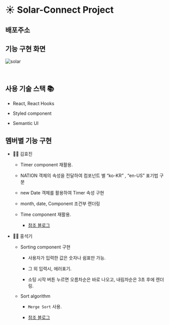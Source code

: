 # ☀️ Solar-Connect Project

## 배포주소



## 기능 구현 화면

![solar](https://user-images.githubusercontent.com/52649378/129754934-a7adb043-2a27-47f4-8182-1b33547ee6eb.gif)

<br />

## 사용 기술 스택 📚

- React, React Hooks

- Styled component

- Semantic UI

## 멤버별 기능 구현

- 🙋‍♀️ 김효진
  
  - Timer component 재활용.

  - NATION 객체의 속성을 전달하여 컴포넌트 별 “ko-KR” , “en-US” 표기법 구분

  - new Date 객체를 활용하여 Timer 속성 구현

  - month, date, Component 조건부 랜더링

  - Time component 재활용.
    
    - [참조 블로그](http://b1ix.net/7)

- 🙋‍♂️ 홍석기

  - Sorting component 구현
  
    - 사용자가 입력한 값은 숫자나 쉼표만 가능.

    - 그 외 입력시, 에러표기.
    
    - 소팅 시작 버튼 누르면 오름차순은 바로 나오고, 내림차순은 3초 후에 렌더링.

  - Sort algorithm

    - `Merge Sort` 사용. 

    - [참조 블로그](https://jun-choi-4928.medium.com/javascript%EB%A1%9C-merge-sort-%EB%B3%91%ED%95%A9%EC%A0%95%EB%A0%AC-%EA%B5%AC%ED%98%84%ED%95%98%EA%B8%B0-c13c3eee6570)
    





